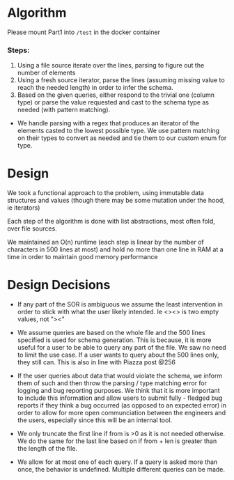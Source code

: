 # Algorithm

Please mount Part1 into `/test` in the docker container

### Steps:
  1. Using a file source iterate over the lines, parsing to figure out the number of elements
  2. Using a fresh source iterator, parse the lines (assuming missing value to reach the needed length) in order to infer the schema.
  3. Based on the given queries, either respond to the trivial one (column type) or parse the value requested and cast to the schema type as needed (with pattern matching).
  
  - We handle parsing with a regex that produces an iterator of the elements casted to the lowest possible type. 
    We use pattern matching on their types to convert as needed and tie them to our custom enum for type.
  
# Design
We took a functional approach to the problem, using immutable data structures and values (though there may be some mutation under the hood, ie iterators)

Each step of the algorithm is done with list abstractions, most often fold, over file sources.

We maintained an O(n) runtime (each step is linear by the number of characters in 500 lines at most) and hold no more than one line in RAM at a time in order to maintain good memory performance

# Design Decisions
 - If any part of the SOR is ambiguous we assume the least intervention in order to stick with what the user likely intended. Ie <><> is two empty values, not "><"

 - We assume queries are based on the whole file and the 500 lines specified is used for schema generation. This is because, it is more useful for a user to be able to 
   query any part of the file. We saw no need to limit the use case. If a user wants to query about the 500 lines only,
   they still can. This is also in line with Piazza post @256
   
 - If the user queries about data that would violate the schema, we inform them of such and then
   throw the parsing / type matching error for logging and bug reporting purposes. We think that it is more
   important to include this information and allow users to submit fully - fledged bug reports if they think 
   a bug occurred (as opposed to an expected error) in order to allow for more open communciation between
   the engineers and the users, especially since this will be an internal tool.
   
 - We only truncate the first line if from is >0 as it is not needed otherwise. 
   We do the same for the last line based on if from + len is greater than the length of the file.
   
 - We allow for at most one of each query. If a query is asked more than once, the behavior is undefined. Multiple different queries can be made. 